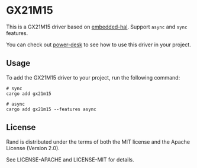 # GX21M15

This is a GX21M15 driver based on [embedded-hal](https://crates.io/crates/embedded-hal). Support `async` and `sync` features.

You can check out [power-desk](https://github.com/IvanLi-CN/power-desk?tab=readme-ov-file) to see how to use this driver in your project.

## Usage

To add the GX21M15 driver to your project, run the following command:

```shell
# sync
cargo add gx21m15

# async
cargo add gx21m15 --features async
```

## License

Rand is distributed under the terms of both the MIT license and the Apache License (Version 2.0).

See LICENSE-APACHE and LICENSE-MIT for details.
